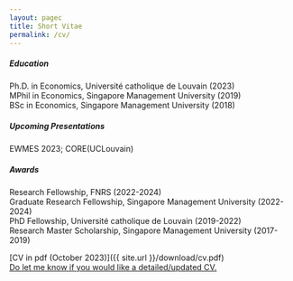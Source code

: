 ```yaml
---
layout: pagec
title: Short Vitae 
permalink: /cv/
---
```


##### Education
Ph.D. in Economics, Université catholique de Louvain (2023)\
MPhil in Economics, Singapore Management University (2019)\
BSc in Economics, Singapore Management University (2018)

##### Upcoming Presentations 
EWMES 2023; CORE(UCLouvain)
<!-- No upcoming presentations. :neutral_face:\ 
I would be excited to share my work with your department! :grin: -->

##### Awards
Research Fellowship, FNRS (2022-2024)\
Graduate Research Fellowship, Singapore Management University (2022-2024)\
PhD Fellowship, Université catholique de Louvain (2019-2022)\
Research Master Scholarship, Singapore Management University (2017-2019)

[CV in pdf (October 2023)]({{ site.url }}/download/cv.pdf)\
[Do let me know if you would like a detailed/updated CV.](mailto:hello@robinng.com)


